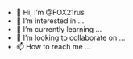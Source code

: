 - 👋 Hi, I’m @FOX21rus
- 👀 I’m interested in ...
- 🌱 I’m currently learning ...
- 💞️ I’m looking to collaborate on ...
- 📫 How to reach me ...

<!---
FOX21rus/FOX21rus is a ✨ special ✨ repository because its `README.md` (this file) appears on your GitHub profile.
You can click the Preview link to take a look at your changes.
--->
